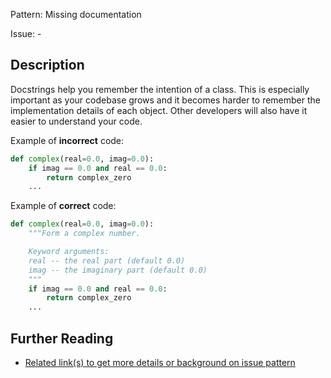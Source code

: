 Pattern: Missing documentation

Issue: -

## Description

Docstrings help you remember the intention of a class. This is especially important as your codebase grows and it becomes harder to remember the implementation details of each object. Other developers will also have it easier to understand your code.

Example of **incorrect** code:

```python
def complex(real=0.0, imag=0.0):
    if imag == 0.0 and real == 0.0:
        return complex_zero
    ...
```

Example of **correct** code:

```python
def complex(real=0.0, imag=0.0):
    """Form a complex number.

    Keyword arguments:
    real -- the real part (default 0.0)
    imag -- the imaginary part (default 0.0)
    """
    if imag == 0.0 and real == 0.0:
        return complex_zero
    ...
```

## Further Reading

* [Related link(s) to get more details or background on issue pattern](https://www.python.org)
